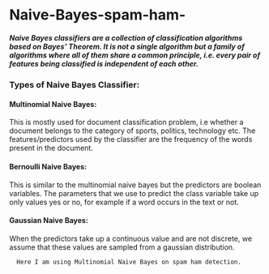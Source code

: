 # Naive-Bayes-spam-ham-
##### Naive Bayes classifiers are a collection of classification algorithms based on Bayes’ Theorem. It is not a single algorithm but a family of algorithms where all of them share a common principle, i.e. every pair of features being classified is independent of each other.

### Types of Naive Bayes Classifier:
#### Multinomial Naive Bayes:
This is mostly used for document classification problem, i.e whether a document belongs to the category of sports, politics, technology etc. The features/predictors used by the classifier are the frequency of the words present in the document.
#### Bernoulli Naive Bayes:
This is similar to the multinomial naive bayes but the predictors are boolean variables. The parameters that we use to predict the class variable take up only values yes or no, for example if a word occurs in the text or not.
#### Gaussian Naive Bayes:
When the predictors take up a continuous value and are not discrete, we assume that these values are sampled from a gaussian distribution.


      Here I am using Multinomial Naive Bayes on spam ham detection.
 
